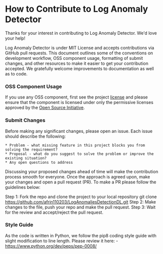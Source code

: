 # How to Contribute to Log Anomaly Detector

Thanks for your interest in contributing to Log Anomaly Detector. We'd love your help!

Log Anomaly Detector is under MIT License and accepts contributions via GitHub pull requests. This document outlines some of the conventions on development workflow, OSS component usage, formatting of submit changes, and other resources to make it easier to get your contribution accepted. 
We gratefully welcome improvements to documentation as well as to code.



### OSS Component Usage
If you use any OSS component, first see the project [license](https://github.com/afrin110203/LogAnomaliesDetectionDL/blob/main/LICENSE)
and please ensure that the component is licensed under only the permissive licenses approved by the [Open Source Initiative](https://opensource.org/licenses).

### Submit Changes

Before making any significant changes, please open an issue. Each issue should describe the following:

	* Problem - what missing feature in this project blocks you from solving the requirement?
	* Proposal - what do you suggest to solve the problem or improve the existing situation?
	* Any open questions to address

Discussing your proposed changes ahead of time will make the contribution process smooth for everyone. Once the approach is agreed upon, make your changes and open a pull request (PR). To make a PR please follow the guidelines below:

Step 1: Fork the repo and clone the project to your local repository
git clone https://github.com/afrin110203/LogAnomaliesDetectionDL.git
Step 2: Make changes to the file, push your repo and make the pull request.
Step 3: Wait for the review and accept/reject the pull request. 

### Style Guide

As the code is written in Python, we follow the pip8 coding style guide with slight modification to line length. Please review it here:
		- https://www.python.org/dev/peps/pep-0008/

